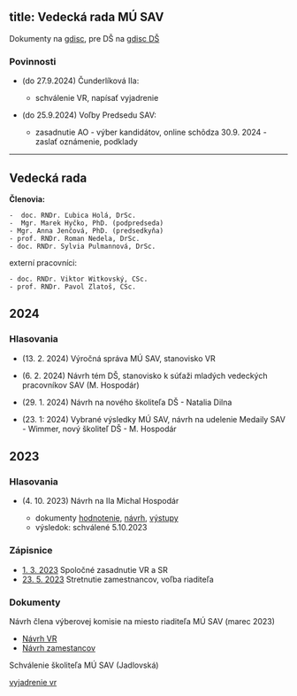 title: Vedecká rada MÚ SAV
---

Dokumenty na  [gdisc](https://drive.google.com/drive/folders/1rRYqOioCWSx3km9gGfFyuVdH7nQWn8Ba?usp=drive_link),
 pre DŠ na [gdisc DŠ](https://drive.google.com/drive/folders/1ySfbCzjdcpMk7_4W8MOaR8w9aNUV0DKS?usp=drive_link)


### Povinnosti

* (do 27.9.2024) Čunderlíková IIa: 
    - schválenie VR, napísať vyjadrenie        

* (do 25.9.2024) Voľby Predsedu SAV: 
    - zasadnutie AO - výber kandidátov, online schôdza 30.9. 2024 - zaslať oznámenie, podklady  






----

## Vedecká rada

**Členovia:** 

    -  doc. RNDr. Ľubica Holá, DrSc.
    -  Mgr. Marek Hyčko, PhD. (podpredseda)
    - Mgr. Anna Jenčová, PhD. (predsedkyňa)
    - prof. RNDr. Roman Nedela, DrSc.
    - doc. RNDr. Sylvia Pulmannová, DrSc.

externí pracovníci:

    - doc. RNDr. Viktor Witkovský, CSc.
    - prof. RNDr. Pavol Zlatoš, CSc.


## 2024

### Hlasovania   

* (13. 2. 2024) Výročná správa MÚ SAV, stanovisko VR    


* (6. 2. 2024) Návrh tém DŠ, stanovisko k súťaži mladých vedeckých pracovníkov SAV (M. Hospodár)


* (29. 1. 2024) Návrh na nového školiteľa DŠ - Natalia Dilna  


* (23. 1: 2024) Vybrané výsledky MÚ SAV, návrh na udelenie Medaily SAV - Wimmer, nový školiteľ DŠ - M. Hospodár






## 2023

### Hlasovania     


* (4. 10. 2023) Návrh na IIa Michal Hospodár    

    - dokumenty [hodnotenie](vr/hospodar_hodnotenie.doc), [návrh](vr/hospodar_navrh.docx), [výstupy](vr/hospodar_vystupy.docx)  
    - výsledok: schválené 5.10.2023 




### Zápisnice

* [1. 3. 2023](vr/zapisnica_010323.pdf) Spoločné zasadnutie VR a SR     
* [23. 5. 2023](vr/zapisnica_230523.pdf) Stretnutie zamestnancov, voľba riaditeľa    





### Dokumenty

Návrh člena výberovej komisie na miesto riaditeľa MÚ SAV (marec 2023)


* [Návrh VR](vr/navrh_vr.pdf) 
* [Návrh zamestancov](vr/navrh_zam.pdf)


Schválenie školiteľa MÚ SAV (Jadlovská)

[vyjadrenie vr](vr/jadlovska_skol.pdf)





